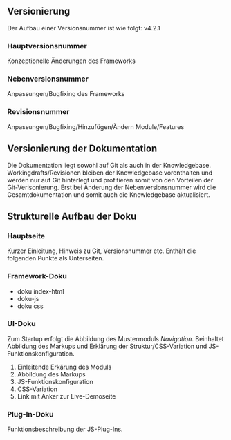 ## Versionierung
Der Aufbau einer Versionsnummer ist wie folgt: v4.2.1

### Hauptversionsnummer
Konzeptionelle Änderungen des Frameworks

### Nebenversionsnummer
Anpassungen/Bugfixing des Frameworks

### Revisionsnummer
Anpassungen/Bugfixing/Hinzufügen/Ändern Module/Features


## Versionierung der Dokumentation
Die Dokumentation liegt sowohl auf Git als auch in der Knowledgebase.
Workingdrafts/Revisionen bleiben der Knowledgebase vorenthalten und werden nur auf Git hinterlegt und profitieren somit von den Vorteilen der Git-Verisonierung.
Erst bei Änderung der Nebenversionsnummer wird die Gesamtdokumentation und somit auch die Knowledgebase aktualisiert.


## Strukturelle Aufbau der Doku
### Hauptseite
Kurzer Einleitung, Hinweis zu Git, Versionsnummer etc.
Enthält die folgenden Punkte als Unterseiten.

### Framework-Doku
- doku index-html
- doku-js
- doku css

### UI-Doku
Zum Startup erfolgt die Abbildung des Mustermoduls *Navigation*.
Beinhaltet Abbildung des Markups und Erklärung der Struktur/CSS-Variation und JS-Funktionskonfiguration.
1. Einleitende Erkärung des Moduls
2. Abbildung des Markups
3. JS-Funktionskonfiguration
4. CSS-Variation
5. Link mit Anker zur Live-Demoseite


### Plug-In-Doku
Funktionsbeschreibung der JS-Plug-Ins.
